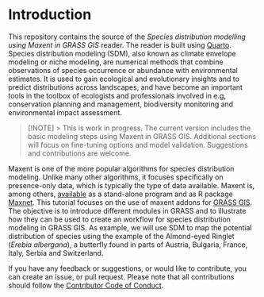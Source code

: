 # Introduction

This repository contains the source of the *Species distribution modelling using Maxent in GRASS GIS* reader. The reader is built using [Quarto](https://quarto.org/). Species distribution modeling (SDM), also known as climate envelope modeling or niche modeling, are numerical methods that combine observations of species occurrence or abundance with environmental estimates. It is used to gain ecological and evolutionary insights and to predict distributions across landscapes, and have become an important tools in the toolbox of ecologists and professionals involved in e.g, conservation planning and management, biodiversity monitoring and environmental impact assessment.

> \[!NOTE\] \> This is work in progress. The current version includes the basic modeling steps using Maxent in GRASS GIS. Additional sections will focus on fine-tuning options and model validation. Suggestions and contributions are welcome.

Maxent is one of the more popular algorithms for species distribution modeling. Unlike many other algorithms, it focuses specifically on presence-only data, which is typically the type of data available. Maxent is, among others, [available](https://biodiversityinformatics.amnh.org/open_source/maxent/) as a stand-alone program and as R package [Maxnet](https://github.com/mrmaxent/maxnet). This tutorial focuses on the use of maxent addons for [GRASS GIS](https://grass.osgeo.org/learn/overview/). The objective is to introduce different modules in GRASS and to illustrate how they can be used to create an workflow for species distribution modeling in GRASS GIS. As example, we will use SDM to map the potential distribution of species using the example of the Almond-eyed Ringlet (*Erebia albergana*), a butterfly found in parts of Austria, Bulgaria, France, Italy, Serbia and Switzerland.

If you have any feedback or suggestions, or would like to contribute, you can create an issue, or pull request. Please note that all contributions should follow the [Contributor Code of Conduct](https://contributor-covenant.org/version/2/0/CODE_OF_CONDUCT.html).
